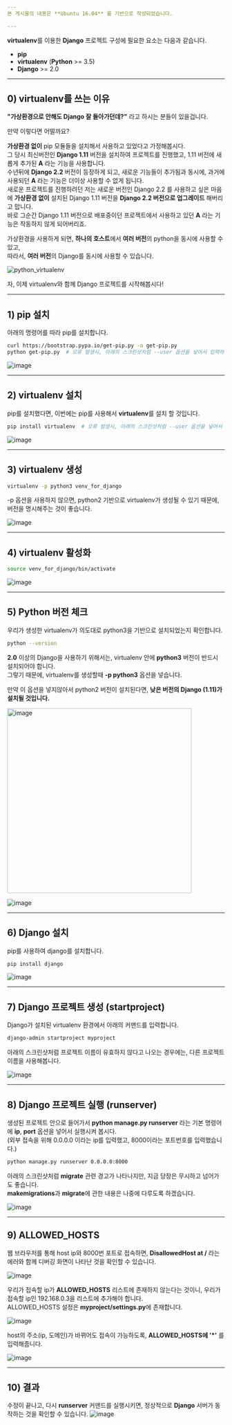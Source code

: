 ```yaml
---
본 게시물의 내용은 **Ubuntu 16.04** 를 기반으로 작성되었습니다.

---
```


**virtualenv**를 이용한 **Django** 프로젝트 구성에 필요한 요소는 다음과 같습니다.<br>
- **pip**
- **virtualenv** (**Python** >= 3.5)
- **Django** >= 2.0

---

## 0) virtualenv를 쓰는 이유
  **"가상환경으로 안해도 Django 잘 돌아가던데?"** 라고 하시는 분들이 있을겁니다.

  만약 이렇다면 어떨까요?

  **가상환경 없이** pip 모듈들을 설치해서 사용하고 있었다고 가정해봅시다.<br>
  그 당시 최신버전인 **Django 1.11** 버전을 설치하여 프로젝트를 진행했고, 1.11 버전에 새롭게 추가된 **A** 라는 기능을 사용합니다.<br>
  수년뒤에 **Django 2.2** 버전이 등장하게 되고, 새로운 기능들이 추가됨과 동시에, 과거에 사용되던 **A** 라는 기능은 더이상 사용할 수 없게 됩니다.<br>
  새로운 프로젝트를 진행하려던 저는 새로운 버전인 Django 2.2 를 사용하고 싶은 마음에 **가상환경 없이** 설치된 Django 1.11 버전을 **Django 2.2 버전으로 업그레이드** 해버리고 맙니다.<br>
  바로 그순간 Django 1.11 버전으로 배포중이던 프로젝트에서 사용하고 있던 **A** 라는 기능은 작동하지 않게 되어버리죠.

  가상환경을 사용하게 되면, **하나의 호스트**에서 **여러 버전**의 python을 동시에 사용할 수 있고,<br>
  따라서, **여러 버전**의 Django를 동시에 사용할 수 있습니다.

![python_virtualenv](https://user-images.githubusercontent.com/34048253/51121149-0a461880-185a-11e9-8a5d-6ec7ed58aa60.png)

  자, 이제 virtualenv와 함께 Django 프로젝트를 시작해봅시다!

---

## 1) pip 설치
  아래의 명령어를 따라 pip를 설치합니다.
  
  ```bash
  curl https://bootstrap.pypa.io/get-pip.py -o get-pip.py
  python get-pip.py  # 오류 발생시, 아래의 스크린샷처럼 --user 옵션을 넣어서 입력하면 됩니다.
  ```
![image](https://user-images.githubusercontent.com/34048253/51082217-18a31000-1746-11e9-94b3-2cdfb6039ca4.png)

---

## 2) virtualenv 설치
  pip를 설치했다면, 이번에는 pip를 사용해서 **virtualenv**를 설치 할 것입니다.

  ```bash
  pip install virtualenv  # 오류 발생시, 아래의 스크린샷처럼 --user 옵션을 넣어서 입력하면 됩니다.
  ```

![image](https://user-images.githubusercontent.com/34048253/51082225-3a9c9280-1746-11e9-9bc4-91a05049b0de.png)

---

## 3) virtualenv 생성
  ```bash
  virtualenv -p python3 venv_for_django
  ```
 
  -p 옵션을 사용하지 않으면, python2 기반으로 virtualenv가 생성될 수 있기 때문에, 버전을 명시해주는 것이 좋습니다.

![image](https://user-images.githubusercontent.com/34048253/51082232-4be59f00-1746-11e9-8eac-5f11b63184f6.png)

---

## 4) virtualenv 활성화
  ```bash
  source venv_for_django/bin/activate
  ```

![image](https://user-images.githubusercontent.com/34048253/51082234-59028e00-1746-11e9-8200-7bce0f604007.png)

---

## 5) Python 버전 체크
  우리가 생성한 virtualenv가 의도대로 python3을 기반으로 설치되었는지 확인합니다.
  ```bash
  python --version
  ```
**2.0** 이상의 Django을 사용하기 위해서는, virtualenv 안에 **python3** 버전이 반드시 설치되어야 합니다.<br>
그렇기 때문에, virtualenv를 생성할때 **-p python3** 옵션을 넣습니다.

만약 이 옵션을 넣지않아서 python2 버전이 설치된다면, **낮은 버전의 Django (1.11)가 설치될 것입니다.**

<img width="427" alt="image" src="https://user-images.githubusercontent.com/34048253/51124322-63fe1100-1861-11e9-9baa-010c7ddde4a5.png">

![image](https://user-images.githubusercontent.com/34048253/51082240-89e2c300-1746-11e9-9444-018887dd64b2.png)

---

## 6) Django 설치
  pip를 사용하여 django를 설치합니다.
  ```bash
  pip install django
  ```
![image](https://user-images.githubusercontent.com/34048253/51082246-9c5cfc80-1746-11e9-856e-11fbf902c6a8.png)

---

## 7) Django 프로젝트 생성 (startproject)
  Django가 설치된 virtualenv 환경에서 아래의 커맨드를 입력합니다.
  ```bash
  django-admin startproject myproject
  ```
  아래의 스크린샷처럼 프로젝트 이름이 유효하지 않다고 나오는 경우에는, 다른 프로젝트 이름을 사용해봅니다.

![image](https://user-images.githubusercontent.com/34048253/51082256-d0382200-1746-11e9-86bc-5dd2ca6659bc.png)

---

## 8) Django 프로젝트 실행 (runserver)
  생성된 프로젝트 안으로 들어가서 **python manage.py runserver** 라는 기본 명령어에 **ip**, **port** 옵션을 넣어서 실행시켜 봅시다.<br>
  (외부 접속을 위해 0.0.0.0 이라는 ip를 입력했고, 8000이라는 포트번호를 입력했습니다.)
  ```bash
  python manage.py runserver 0.0.0.0:8000
  ```
  아래의 스크린샷처럼 **migrate** 관련 경고가 나타나지만, 지금 당장은 무시하고 넘어가도 좋습니다.<br>
  **makemigrations**과 **migrate**에 관한 내용은 나중에 다루도록 하겠습니다.

![image](https://user-images.githubusercontent.com/34048253/51082269-01b0ed80-1747-11e9-84fe-e045bdb44691.png)

---

## 9) ALLOWED_HOSTS
웹 브라우저를 통해 host ip와 8000번 포트로 접속하면, **DisallowedHost at /** 라는 에러와 함께 디버깅 화면이 나타난 것을 확인할 수 있습니다.

![image](https://user-images.githubusercontent.com/34048253/51082279-5d7b7680-1747-11e9-9674-6e49b2eb9612.png)

우리가 접속할 ip가 **ALLOWED_HOSTS** 리스트에 존재하지 않는다는 것이니, 우리가 접속할 ip인 192.168.0.3을 리스트에 추가해야 합니다.<br>
ALLOWED_HOSTS 설정은 **myproject/settings.py**에 존재합니다.

![image](https://user-images.githubusercontent.com/34048253/51082397-76852700-1749-11e9-9d75-9a4853fee34d.png)

host의 주소(ip, 도메인)가 바뀌어도 접속이 가능하도록, **ALLOWED_HOSTS에 '*'** 를 입력해줍니다.

![image](https://user-images.githubusercontent.com/34048253/51082295-be0ab380-1747-11e9-87cb-fca9b5e81e32.png)

---

## 10) 결과
수정이 끝나고, 다시 **runserver** 커맨드를 실행시키면, 정상적으로 **Django** 서버가 동작하는 것을 확인할 수 있습니다.
![image](https://user-images.githubusercontent.com/34048253/51082317-0f1aa780-1748-11e9-91b7-2a6c99a98b4b.png)
